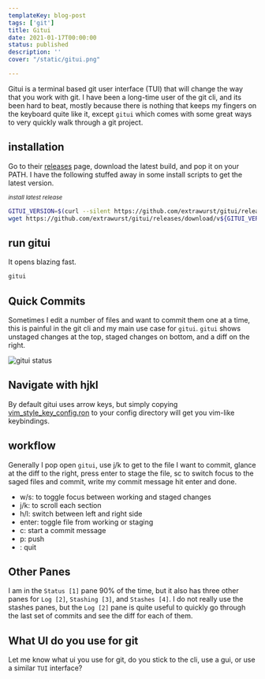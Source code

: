 ```yaml
---
templateKey: blog-post
tags: ['git']
title: Gitui
date: 2021-01-17T00:00:00
status: published
description: ''
cover: "/static/gitui.png"

---
```


Gitui is a terminal based git user interface (TUI) that will change the way
that you work with git. I have been a long-time user of the git cli, and its
been hard to beat, mostly because there is nothing that keeps my fingers on the
keyboard quite like it, except `gitui` which comes with some great ways to very
quickly walk through a git project.


## installation

Go to their [releases](https://github.com/extrawurst/gitui/releases) page,
download the latest build, and pop it on your PATH.  I have the following
stuffed away in some install scripts to get the latest version.


_<small>install latest release</small>_
``` bash
GITUI_VERSION=$(curl --silent https://github.com/extrawurst/gitui/releases/latest | tr -d '"' | sed 's/^.*tag\///g' | sed 's/>.*$//g' | sed 's/^v//')
wget https://github.com/extrawurst/gitui/releases/download/v${GITUI_VERSION}/gitui-linux-musl.tar.gz -O- -q | sudo tar -zxf - -C /usr/bin/
```

## run gitui

It opens blazing fast.

``` bash
gitui
```

## Quick Commits

Sometimes I edit a number of files and want to commit them one at a time, this
is painful in the git cli and my main use case for `gitui`.  `gitui` shows
unstaged changes at the top, staged changes on bottom, and a diff on the right.


![gitui status](https://waylonwalker.com/gitui-status.png)


## Navigate with hjkl

By default gitui uses arrow keys, but simply copying [vim_style_key_config.ron](https://github.com/extrawurst/gitui/blob/master/assets/vim_style_key_config.ron) to your config directory will get you vim-like keybindings.

## workflow

Generally I pop open `gitui`, use j/k to get to the file I want to commit,
glance at the diff to the right, press enter to stage the file, sc to switch
focus to the saged files and commit, write my commit message hit enter and
done.

* w/s:   to toggle focus between working and staged changes
* j/k:   to scroll each section
* h/l:   switch between left and right side
* enter: toggle file from working or staging
* c:     start a commit message
* p:     push
* <c-c>: quit

## Other Panes

I am in the `Status [1]` pane 90% of the time, but it also has three other
panes for `Log [2]`, `Stashing [3]`, and `Stashes [4]`.  I do not really use
the stashes panes, but the `Log [2]` pane is quite useful to quickly go through
the last set of commits and see the diff for each of them.

## What UI do you use for git

Let me know what ui you use for git, do you stick to the cli, use a gui, or use
a similar `TUI` interface?

